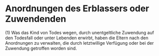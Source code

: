 # Anordnungen des Erblassers oder Zuwendenden

(1) Was das Kind von Todes wegen, durch unentgeltliche Zuwendung auf den Todesfall oder unter Lebenden erwirbt, haben die Eltern nach den Anordnungen zu verwalten, die durch letztwillige Verfügung oder bei der Zuwendung getroffen worden sind.